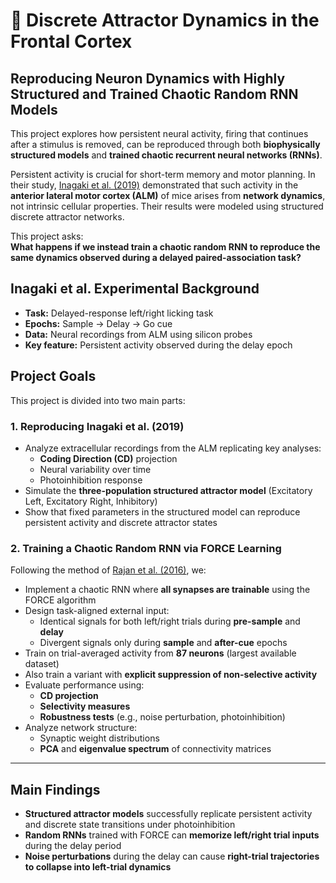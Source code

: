 # 🧠 Discrete Attractor Dynamics in the Frontal Cortex  
## Reproducing Neuron Dynamics with Highly Structured and Trained Chaotic Random RNN Models

This project explores how persistent neural activity, firing that continues after a stimulus is removed, can be reproduced through both **biophysically structured models** and **trained chaotic recurrent neural networks (RNNs)**.

Persistent activity is crucial for short-term memory and motor planning. In their study, [Inagaki et al. (2019)](https://doi.org/10.1038/s41586-019-0919-7) demonstrated that such activity in the **anterior lateral motor cortex (ALM)** of mice arises from **network dynamics**, not intrinsic cellular properties. Their results were modeled using structured discrete attractor networks.

This project asks:  
**What happens if we instead train a chaotic random RNN to reproduce the same dynamics observed during a delayed paired-association task?**


## Inagaki et al. Experimental Background

- **Task:** Delayed-response left/right licking task
- **Epochs:** Sample → Delay → Go cue
- **Data:** Neural recordings from ALM using silicon probes
- **Key feature:** Persistent activity observed during the delay epoch

## Project Goals

This project is divided into two main parts:

### **1. Reproducing Inagaki et al. (2019)**

- Analyze extracellular recordings from the ALM replicating key analyses:
  - **Coding Direction (CD)** projection
  - Neural variability over time
  - Photoinhibition response
- Simulate the **three-population structured attractor model** (Excitatory Left, Excitatory Right, Inhibitory)
- Show that fixed parameters in the structured model can reproduce persistent activity and discrete attractor states

### **2. Training a Chaotic Random RNN via FORCE Learning**

Following the method of [Rajan et al. (2016)](https://doi.org/10.1016/j.neuron.2016.02.009), we:

- Implement a chaotic RNN where **all synapses are trainable** using the FORCE algorithm
- Design task-aligned external input:
  - Identical signals for both left/right trials during **pre-sample** and **delay**
  - Divergent signals only during **sample** and **after-cue** epochs
- Train on trial-averaged activity from **87 neurons** (largest available dataset)
- Also train a variant with **explicit suppression of non-selective activity**
- Evaluate performance using:
  - **CD projection**
  - **Selectivity measures**
  - **Robustness tests** (e.g., noise perturbation, photoinhibition)
- Analyze network structure:
  - Synaptic weight distributions
  - **PCA** and **eigenvalue spectrum** of connectivity matrices

---

## Main Findings

- **Structured attractor models** successfully replicate persistent activity and discrete state transitions under photoinhibition
- **Random RNNs** trained with FORCE can **memorize left/right trial inputs** during the delay period
- **Noise perturbations** during the delay can cause **right-trial trajectories to collapse into left-trial dynamics**

